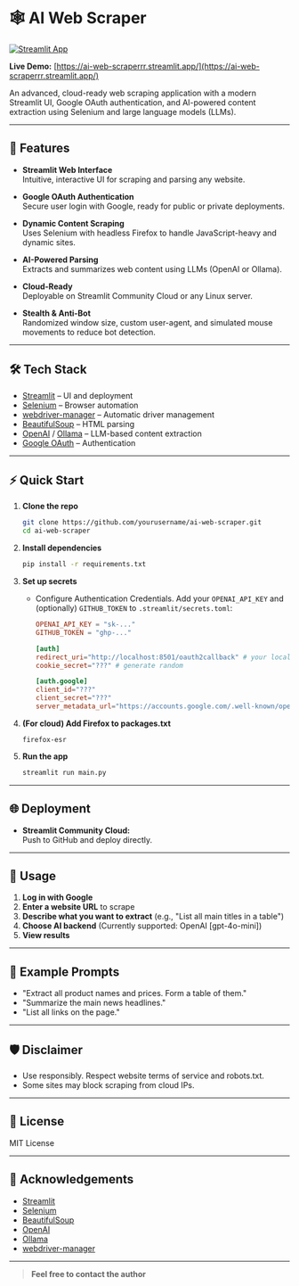 # 🕸️ AI Web Scraper

[![Streamlit App](https://img.shields.io/badge/Live%20App-Click%20Here-brightgreen?logo=streamlit)](https://ai-web-scraperrr.streamlit.app/)

**Live Demo:** [https://ai-web-scraperrr.streamlit.app/](https://ai-web-scraperrr.streamlit.app/)

An advanced, cloud-ready web scraping application with a modern Streamlit UI, Google OAuth authentication, and AI-powered content extraction using Selenium and large language models (LLMs).

---

## 🚀 Features

- **Streamlit Web Interface**  
  Intuitive, interactive UI for scraping and parsing any website.

- **Google OAuth Authentication**  
  Secure user login with Google, ready for public or private deployments.

- **Dynamic Content Scraping**  
  Uses Selenium with headless Firefox to handle JavaScript-heavy and dynamic sites.

- **AI-Powered Parsing**  
  Extracts and summarizes web content using LLMs (OpenAI or Ollama).

- **Cloud-Ready**  
  Deployable on Streamlit Community Cloud or any Linux server.

- **Stealth & Anti-Bot**  
  Randomized window size, custom user-agent, and simulated mouse movements to reduce bot detection.

---

## 🛠️ Tech Stack

- [Streamlit](https://streamlit.io/) – UI and deployment
- [Selenium](https://www.selenium.dev/) – Browser automation
- [webdriver-manager](https://pypi.org/project/webdriver-manager/) – Automatic driver management
- [BeautifulSoup](https://www.crummy.com/software/BeautifulSoup/) – HTML parsing
- [OpenAI](https://platform.openai.com/) / [Ollama](https://ollama.com/) – LLM-based content extraction
- [Google OAuth](https://developers.google.com/identity/protocols/oauth2) – Authentication

---

## ⚡ Quick Start

1. **Clone the repo**
   ```bash
   git clone https://github.com/yourusername/ai-web-scraper.git
   cd ai-web-scraper
   ```

2. **Install dependencies**
   ```bash
   pip install -r requirements.txt
   ```

3. **Set up secrets**
   - Configure Authentication Credentials. Add your `OPENAI_API_KEY` and (optionally) `GITHUB_TOKEN` to `.streamlit/secrets.toml`:
     ```toml
     OPENAI_API_KEY = "sk-..."
     GITHUB_TOKEN = "ghp-..."

     [auth]
     redirect_uri="http://localhost:8501/oauth2callback" # your localhost
     cookie_secret="???" # generate random

     [auth.google]
     client_id="???"
     client_secret="???"
     server_metadata_url="https://accounts.google.com/.well-known/openid-configuration" # depends on your host
     ```

4. **(For cloud) Add Firefox to packages.txt**
   ```
   firefox-esr
   ```

5. **Run the app**
   ```bash
   streamlit run main.py
   ```

---

## 🌐 Deployment

- **Streamlit Community Cloud:**  
  Push to GitHub and deploy directly.

---

## 📝 Usage

1. **Log in with Google**
2. **Enter a website URL** to scrape
3. **Describe what you want to extract** (e.g., "List all main titles in a table")
4. **Choose AI backend** (Currently supported: OpenAI [gpt-4o-mini])
5. **View results**

---

## 🧠 Example Prompts

- "Extract all product names and prices. Form a table of them."
- "Summarize the main news headlines."
- "List all links on the page."

---

## 🛡️ Disclaimer

- Use responsibly. Respect website terms of service and robots.txt.
- Some sites may block scraping from cloud IPs.

---

## 📄 License

MIT License

---

## 🙌 Acknowledgements

- [Streamlit](https://streamlit.io/)
- [Selenium](https://www.selenium.dev/)
- [BeautifulSoup](https://www.crummy.com/software/BeautifulSoup/)
- [OpenAI](https://platform.openai.com/)
- [Ollama](https://ollama.com/)
- [webdriver-manager](https://pypi.org/project/webdriver-manager/)

---

> **Feel free to contact the author**